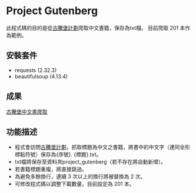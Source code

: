 

# Project Gutenberg
此程式碼的目的是從[古騰堡計劃](https://www.gutenberg.org/)爬取中文書籍，保存為txt檔。
目前爬取 201 本作為範例。

## 安裝套件
- requests (2.32.3)
- beautifulsoup (4.13.4)

## 成果
[古騰堡中文書爬取](https://youtu.be/J1HBzZlKoWM)

## 功能描述
* 程式會訪問[古騰堡計劃](https://www.gutenberg.org/browse/languages/zh)，抓取標題為中文之書籍，將書中的中文字（連同全形標點符號）保存為{序號}. {標題}.txt。
* txt檔將保存至資料夾project_gutenberg（若不存在將自動新增）。
* 若書籍標題重複，將直接跳過。
* 為避免多餘換行，連續 3 次以上的換行將被替換為 2 次。
* 可修改程式碼以調整下載數量，目前設定為 201 本。
